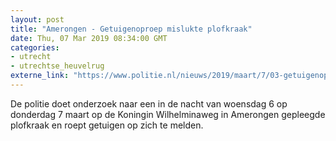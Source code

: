 ```yaml
---
layout: post
title: "Amerongen - Getuigenoproep mislukte plofkraak"
date: Thu, 07 Mar 2019 08:34:00 GMT
categories: 
- utrecht 
- utrechtse_heuvelrug 
externe_link: "https://www.politie.nl/nieuws/2019/maart/7/03-getuigenoproep-mislukte-plofkraak.html"
---
```


De politie doet onderzoek naar een in de nacht van woensdag 6 op donderdag 7 maart op de Koningin Wilhelminaweg in Amerongen gepleegde plofkraak en roept getuigen op zich te melden.
